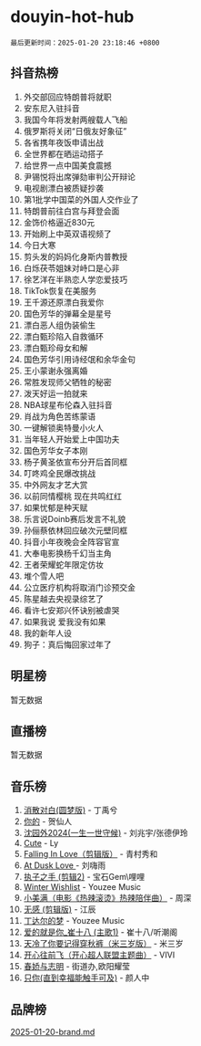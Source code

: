 # douyin-hot-hub

`最后更新时间：2025-01-20 23:18:46 +0800`

## 抖音热榜

1. 外交部回应特朗普将就职
1. 安东尼入驻抖音
1. 我国今年将发射两艘载人飞船
1. 俄罗斯将关闭“日俄友好象征”
1. 各省携年夜饭申请出战
1. 全世界都在晒运动搭子
1. 给世界一点中国美食震撼
1. 尹锡悦将出席弹劾审判公开辩论
1. 电视剧漂白被质疑抄袭
1. 第1批学中国菜的外国人交作业了
1. 特朗普前往白宫与拜登会面
1. 金饰价格逼近830元
1. 开始刷上中英双语视频了
1. 今日大寒
1. 剪头发的妈妈化身斯内普教授
1. 白烁茯苓姐妹对峙口是心非
1. 徐艺洋在半熟恋人学恋爱技巧
1. TikTok恢复在美服务
1. 王千源还原漂白我爱你
1. 国色芳华的弹幕全是星号
1. 漂白恶人组伪装偷生
1. 漂白甄珍陷入自救循环
1. 漂白甄珍母女和解
1. 国色芳华引用诗经氓和余华金句
1. 王小蒙谢永强离婚
1. 常胜发现师父牺牲的秘密
1. 泼天好运一拍就来
1. NBA球星布伦森入驻抖音
1. 肖战为角色苦练蒙语
1. 一键解锁奥特曼小火人
1. 当年轻人开始爱上中国功夫
1. 国色芳华女子本刚
1. 杨子黄圣依宣布分开后首同框
1. 叮咚鸡全民爆改挑战
1. 中外网友才艺大赏
1. 以前同情樱桃 现在共鸣红红
1. 如果忧郁是种天赋
1. 乐言说Doinb赛后发言不礼貌
1. 孙俪蔡依林回应破次元壁同框
1. 抖音小年夜晚会全阵容官宣
1. 大奉电影换杨千幻当主角
1. 王者荣耀蛇年限定仿妆
1. 堆个雪人吧
1. 公立医疗机构将取消门诊预交金
1. 陈星越去央视录综艺了
1. 看许七安郑兴怀诀别被虐哭
1. 如果我说 爱我没有如果
1. 我的新年人设
1. 狗子：真后悔回家过年了

## 明星榜

暂无数据

## 直播榜

暂无数据

## 音乐榜

1. [消散对白(圆梦版)](https://sf5-hl-cdn-tos.douyinstatic.com/obj/tos-cn-ve-2774/og4jB5I5IizzoZVAAAzWgBMAsMDWoArfwBOiFs) - 丁禹兮
1. [你的](https://sf5-hl-cdn-tos.douyinstatic.com/obj/tos-cn-ve-2774/oYuIeKf42jB7sEV6B2upMdpYAgfrQWj0FeRegh) - 贺仙人
1. [沈园外2024(一生一世守候)](https://sf5-hl-cdn-tos.douyinstatic.com/obj/tos-cn-ve-2774/oAIYMHGCmKaYKFDd6FZBf9AfMfx1eErAAEJAFH) - 刘兆宇/张德伊玲
1. [Cute](https://sf5-hl-cdn-tos.douyinstatic.com/obj/tos-cn-ve-2774/o4IbIzHWKAAB4wsS5qMBRiiAlEBGTpQRNfFvuo) - Ly
1. [Falling In Love（剪辑版）](https://sf5-hl-cdn-tos.douyinstatic.com/obj/tos-cn-ve-2774/o8ajpA8zzgBPahbBIO8AcKGBLJezFCRd1wfP9f) - 青村秀和
1. [ At Dusk  Love ](https://sf5-hl-cdn-tos.douyinstatic.com/obj/tos-cn-ve-2774/o8CrpCf5CaYgI4ZrtQgMQAFEfuGqNnRSDQAPBc) - 刘嗨雨
1. [执子之手 (剪辑2)](https://sf5-hl-cdn-tos.douyinstatic.com/obj/tos-cn-ve-2774/oUoZLQjCc31XzqsBnBQUNgeKtYPBcgbFDwtfcu) - 宝石Gem\哩哩
1. [Winter Wishlist](https://sf5-hl-cdn-tos.douyinstatic.com/obj/tos-cn-ve-2774/oIIgUOeamCFCVAzxN6MFRLIBlLGpUqQxeeHrLE) - Youzee Music
1. [小美满（电影《热辣滚烫》热辣陪伴曲）](https://sf5-hl-cdn-tos.douyinstatic.com/obj/tos-cn-ve-2774/o0GAn2lSgfZIDUgtevCGDQYnFg4CwnrBaxbTZL) - 周深
1. [无感 (剪辑版)](https://sf5-hl-cdn-tos.douyinstatic.com/obj/tos-cn-ve-2774/o0eIsUzJBDlQaQFC5OFlgbMEZC1TFYBftOBn6p) - 江辰
1. [丁达尔的梦](https://sf5-hl-cdn-tos.douyinstatic.com/obj/tos-cn-ve-2774/oMU3WirUZBVQkAC9ccG5P2IQirziZM2RTInUY) - Youzee Music
1. [爱的就是你_崔十八 (主歌1)](https://sf6-cdn-tos.douyinstatic.com/obj/tos-cn-ve-2774/oI5BO5DhFZ6UTcNCnZaOCBLtZ7WIMQGfgnXf5E) - 崔十八/听潮阁
1. [天冷了你要记得穿秋裤（米三岁版）](https://sf6-cdn-tos.douyinstatic.com/obj/tos-cn-ve-2774/oQlIwVIDWiZ6BQilAorS7MA0AgCkQDvcZAdm1) - 米三岁
1. [开心往前飞（开心超人联盟主题曲）](https://sf5-hl-cdn-tos.douyinstatic.com/obj/tos-cn-ve-2774/9d8fb7c82cf1421fb93a9fe925275e0a) - VIVI
1. [春娇与志明](https://sf5-hl-cdn-tos.douyinstatic.com/obj/tos-cn-ve-2774/e530d8fceb7044b39707d7f9ff54add1) - 街道办,欧阳耀莹
1. [只你(直到幸福能触手可及)](https://sf5-hl-cdn-tos.douyinstatic.com/obj/tos-cn-ve-2774/o0lBkRDzFTeaVSUz3ZZSCBVtZ5DIMQGfgmEAuE) - 颜人中

## 品牌榜

[2025-01-20-brand.md](2025-01-20-brand.md)
